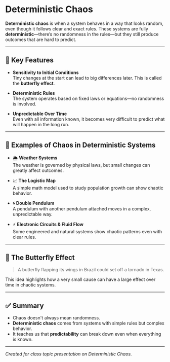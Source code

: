 # Deterministic Chaos

**Deterministic chaos** is when a system behaves in a way that looks random, even though it follows clear and exact rules. These systems are fully **deterministic**—there’s no randomness in the rules—but they still produce outcomes that are hard to predict.

---

## 🔑 Key Features

- **Sensitivity to Initial Conditions**  
  Tiny changes at the start can lead to big differences later. This is called the **butterfly effect**.

- **Deterministic Rules**  
  The system operates based on fixed laws or equations—no randomness is involved.

- **Unpredictable Over Time**  
  Even with all information known, it becomes very difficult to predict what will happen in the long run.

---

## 🔬 Examples of Chaos in Deterministic Systems

- 🌦️ **Weather Systems**  
  The weather is governed by physical laws, but small changes can greatly affect outcomes.

- 📈 **The Logistic Map**  
  A simple math model used to study population growth can show chaotic behavior.

- 🌀 **Double Pendulum**  
  A pendulum with another pendulum attached moves in a complex, unpredictable way.

- ⚡ **Electronic Circuits & Fluid Flow**  
  Some engineered and natural systems show chaotic patterns even with clear rules.

---

## 🦋 The Butterfly Effect

> A butterfly flapping its wings in Brazil could set off a tornado in Texas.

This idea highlights how a very small cause can have a large effect over time in chaotic systems.

---

## ✅ Summary

- Chaos doesn't always mean randomness.
- **Deterministic chaos** comes from systems with simple rules but complex behavior.
- It teaches us that **predictability** can break down even when everything is known.

---

*Created for class topic presentation on Deterministic Chaos.*
